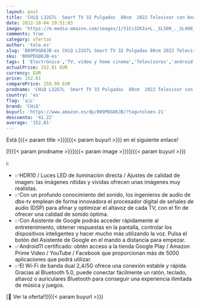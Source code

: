 ```yaml
---
layout: post
title: 'CHiQ L32G7L  Smart TV 32 Pulgadas  80cm  2022 Televisor con Android 11  Frameless TV  Netflix  Prime Video  Youtube  HDR10  2.4/5G Wi-Fi  Bluetooth5.0  Chromecast  Google Assistant  DVB-T/T2/S2'
date: 2022-10-04 19:51:03
image: 'https://m.media-amazon.com/images/I/51Cc32KIu+L._SL500_._SL400_.jpg'
comments: true
category: ofertas
author: 'tole.es'
slug: 'B09PDGD6JB-es CHiQ L32G7L Smart TV 32 Pulgadas 80cm 2022 Televisor con...'
sku: 'B09PDGD6JB-es'
tags: [ 'Electrónica','TV, vídeo y home cinema','Televisores','android','chiq','🇪🇸', ]
actualPrice: 152.81 EUR
currency: EUR
price: 152.81
comparePrice: 259.99 EUR
prodname: 'CHiQ L32G7L  Smart TV 32 Pulgadas  80cm  2022 Televisor con Android 11  Frameless TV  Netflix  Prime Video  Youtube  HDR10  2.4/5G Wi-Fi  Bluetooth5.0  Chromecast  Google Assistant  DVB-T/T2/S2'
country: 'es'
flag: '🇪🇸'
brand: 'CHiQ'
buyurl: 'https://www.amazon.es/dp/B09PDGD6JB/?tag=tolees-21'
descuento: '41.22'
average: '152.81'
---
```


Está [{{< param title >}}]({{< param buyurl >}}) en el siguiente enlace!

[![{{< param prodname >}}]({{< param image >}})]({{< param buyurl >}})

ℹ️:

- ✅HDR10 / Luces LED de iluminación directa / Ajustes de calidad de imagen: las imágenes nítidas y vívidas ofrecen unas imágenes muy realistas.
- ✅Con un profundo conocimiento del sonido, los ingenieros de audio de dbx-tv emplean de forma innovadora el procesador digital de señales de audio (DSP) para afinar y optimizar el altavoz de cada TV, con el fin de ofrecer una calidad de sonido óptima.
- ✅Con Asistente de Google podrás acceder rápidamente al entretenimiento, obtener respuestas en la pantalla, controlar los dispositivos inteligentes y hacer mucho más utilizando la voz. Pulsa el botón del Asistente de Google en el mando a distancia para empezar.
- ✅Android11 certificado: obtén acceso a la tienda Google Play / Amazon Prime Video / YouTube / Facebook que proporcionan más de 5000 aplicaciones que podrá utilizar.
- ✅El Wi-Fi de banda dual 2,4/5G ofrece una conexión estable y rápida. Gracias al Bluetooth 5.0, puede conectar fácilmente un ratón, teclado, altavoz o auriculares Bluetooth para conseguir una experiencia ilimitada de música y juegos.

[🛒 Ver la oferta!!]({{< param buyurl >}})
